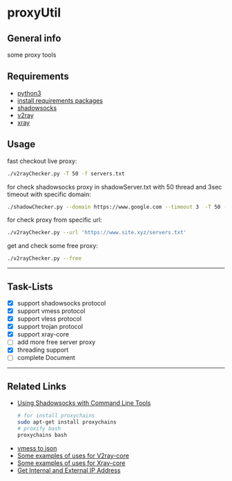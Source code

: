 # proxyUtil

## General info
some proxy tools

## Requirements
- [python3](https://www.python.org/downloads)
- [install requirements packages](https://gist.github.com/mheidari98/8ae29b88bd98f8f59828b0ec112811e7)
- [shadowsocks](https://github.com/shadowsocks/shadowsocks-libev#installation)    
- [v2ray](https://www.v2fly.org/en_US/guide/install.html)
- [xray](https://github.com/XTLS/Xray-core#installation)

## Usage
  fast checkout live proxy:
  ```bash
  ./v2rayChecker.py -T 50 -f servers.txt
  ```
  for check shadowsocks proxy in shadowServer.txt with 50 thread and 3sec timeout with specific domain:
  ```bash
  ./shadowChecker.py --domain https://www.google.com --timeout 3  -T 50 -f shadowServer.txt
  ```
  for check proxy from specific url:
  ```bash
  ./v2rayChecker.py --url 'https://www.site.xyz/servers.txt'
  ```
  get and check some free proxy:
  ```bash
  ./v2rayChecker.py --free
  ```
---

## Task-Lists
- [x] support shadowsocks protocol
- [x] support vmess protocol
- [x] support vless protocol
- [x] support trojan protocol
- [x] support xray-core
- [ ] add more free server proxy
- [x] threading support
- [ ] complete Document

---

## Related Links
* [Using Shadowsocks with Command Line Tools](https://github.com/shadowsocks/shadowsocks/wiki/Using-Shadowsocks-with-Command-Line-Tools)
  ```bash
  # for install proxychains
  sudo apt-get install proxychains
  # proxify bash
  proxychains bash
  ```
* [vmess to json](https://github.com/boypt/vmess2json/wiki/vmess2json)
* [Some examples of uses for V2ray-core](https://github.com/v2fly/v2ray-examples)
* [Some examples of uses for Xray-core](https://github.com/XTLS/Xray-examples)
* [Get Internal and External IP Address](https://gist.github.com/mheidari98/8801d3afcea3c7a27393abc2bdbec17d)
